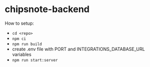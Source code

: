 # chipsnote-backend

How to setup:
- `cd <repo>`
- `npm ci`
- `npm run build`
- create .env file with PORT and INTEGRATIONS_DATABASE_URL variables
- `npm run start:server`
